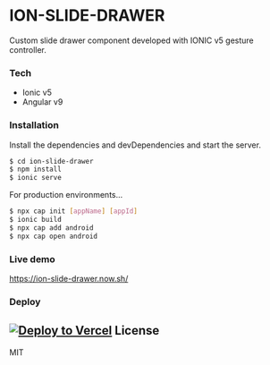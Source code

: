 # ION-SLIDE-DRAWER

Custom slide drawer component developed with IONIC v5 gesture controller. 

### Tech

* Ionic v5
* Angular v9

### Installation

Install the dependencies and devDependencies and start the server.

```sh
$ cd ion-slide-drawer
$ npm install 
$ ionic serve
```

For production environments...

```sh
$ npx cap init [appName] [appId]
$ ionic build
$ npx cap add android
$ npx cap open android
```

### Live demo

https://ion-slide-drawer.now.sh/

### Deploy
[![Deploy to Vercel](/button)](/import/project?template=https://github.com/AnthonyCifuentes/ion-slide-drawer)
License
----

MIT
